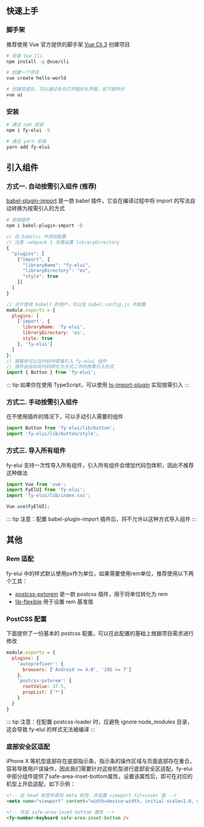 ## 快速上手

### 脚手架

推荐使用 Vue 官方提供的脚手架 [Vue Cli 3](https://cli.vuejs.org/zh/) 创建项目

``` bash
# 安装 Vue Cli
npm install -g @vue/cli

# 创建一个项目
vue create hello-world

# 创建完成后，可以通过命令打开图形化界面，如下图所示
vue ui
```

### 安装

``` bash
# 通过 npm 安装
npm i fy-elui -S

# 通过 yarn 安装
yarn add fy-elui
```

## 引入组件

### 方式一. 自动按需引入组件 (推荐)

[babel-plugin-import](https://github.com/ant-design/babel-plugin-import) 是一款 babel 插件，它会在编译过程中将 import 的写法自动转换为按需引入的方式

``` bash
# 安装插件
npm i babel-plugin-import -D
```

``` js
// 在.babelrc 中添加配置
// 注意：webpack 1 无需设置 libraryDirectory
{
  "plugins": [
    ["import", {
      "libraryName": "fy-elui",
      "libraryDirectory": "es",
      "style": true
    }]
  ]
}

// 对于使用 babel7 的用户，可以在 babel.config.js 中配置
module.exports = {
  plugins: [
    ['import', {
      libraryName: 'fy-elui',
      libraryDirectory: 'es',
      style: true
    }, 'fy-elui']
  ]
};
// 接着你可以在代码中直接引入 fy-elui 组件
// 插件会自动将代码转化为方式二中的按需引入形式
import { Button } from 'fy-elui';
```

::: tip
如果你在使用 TypeScript，可以使用 [ts-import-plugin](https://github.com/Brooooooklyn/ts-import-plugin) 实现按需引入
:::

### 方式二. 手动按需引入组件

在不使用插件的情况下，可以手动引入需要的组件

``` js
import Button from 'fy-elui/lib/button';
import 'fy-elui/lib/button/style';
```

### 方式三. 导入所有组件

fy-elui 支持一次性导入所有组件，引入所有组件会增加代码包体积，因此不推荐这种做法

``` js
import Vue from 'vue';
import FyElUI from 'fy-elui';
import 'fy-elui/lib/index.css';

Vue.use(FyElUI);
```

::: tip
注意：配置 babel-plugin-import 插件后，将不允许以这种方式导入组件
:::

## 其他

### Rem 适配

fy-elui 中的样式默认使用px作为单位，如果需要使用rem单位，推荐使用以下两个工具：

* [postcss-pxtorem](https://github.com/cuth/postcss-pxtorem) 是一款 postcss 插件，用于将单位转化为 rem
* [lib-flexible](https://github.com/amfe/lib-flexible) 用于设置 rem 基准值

### PostCSS 配置

下面提供了一份基本的 postcss 配置，可以在此配置的基础上根据项目需求进行修改

``` js
module.exports = {
  plugins: {
    'autoprefixer': {
      browsers: ['Android >= 4.0', 'iOS >= 7']
    },
    'postcss-pxtorem': {
      rootValue: 37.5,
      propList: ['*']
    }
  }
}
```

::: tip
注意：在配置 postcss-loader 时，应避免 ignore node_modules 目录，这会导致 fy-elui 的样式无法被编译
:::

### 底部安全区适配

iPhone X 等机型底部存在底部指示条，指示条的操作区域与页面底部存在重合，容易导致用户误操作，因此我们需要针对这些机型进行底部安全区适配。fy-elui 中部分组件提供了safe-area-inset-bottom属性，设置该属性后，即可在对应的机型上开启适配，如下示例：

``` html
<!-- 在 head 标签中添加 meta 标签，并设置 viewport-fit=cover 值 -->
<meta name="viewport" content="width=device-width, initial-scale=1.0, maximum-scale=1.0, minimum-scale=1.0, viewport-fit=cover">

<!-- 开启 safe-area-inset-bottom 属性 -->
<fy-number-keyboard safe-area-inset-bottom />
```
